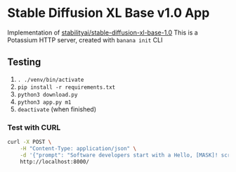 # Stable Diffusion XL Base v1.0 App

Implementation of [stabilityai/stable-diffusion-xl-base-1.0](https://huggingface.co/stabilityai/stable-diffusion-xl-base-1.0)
This is a Potassium HTTP server, created with `banana init` CLI

## Testing

1. `. ./venv/bin/activate`
2. `pip install -r requirements.txt`
3. `python3 download.py`
4. `python3 app.py m1`
5. `deactivate` (when finished)

### Test with CURL

```bash
curl -X POST \
    -H "Content-Type: application/json" \
    -d '{"prompt": "Software developers start with a Hello, [MASK]! script."}' \
    http://localhost:8000/
```
